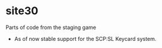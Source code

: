 # site30
Parts of code from the staging game 
- As of now stable support for the SCP:SL Keycard system.
